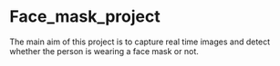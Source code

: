 # Face_mask_project
The main aim of this project is to capture real time images and detect whether the person is wearing a face mask or not.
